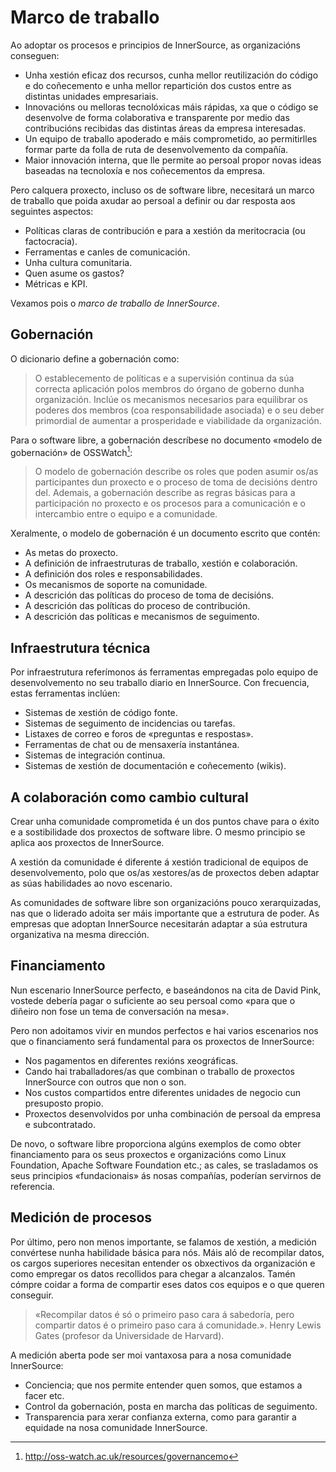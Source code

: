 # Marco de traballo

Ao adoptar os procesos e principios de InnerSource, as organizacións conseguen:

- Unha xestión eficaz dos recursos, cunha mellor reutilización do código e do coñecemento e unha mellor repartición dos custos entre as distintas unidades empresariais.
- Innovacións ou melloras tecnolóxicas máis rápidas, xa que o código se desenvolve de forma colaborativa e transparente por medio das contribucións recibidas das distintas áreas da empresa interesadas.
- Un equipo de traballo apoderado e máis comprometido, ao permitirlles formar parte da folla de ruta de desenvolvemento da compañía.
-	Maior innovación interna, que lle permite ao persoal propor novas ideas baseadas na tecnoloxía e nos coñecementos da empresa.

Pero calquera proxecto, incluso os de software libre, necesitará un marco de traballo que poida axudar ao persoal a definir ou dar resposta aos seguintes aspectos:

- Políticas claras de contribución e para a xestión da meritocracia (ou factocracia).
- Ferramentas e canles de comunicación.
- Unha cultura comunitaria.
- Quen asume os gastos?
- Métricas e KPI.

Vexamos pois o *marco de traballo de InnerSource*.

## Gobernación

O dicionario define a gobernación como:

>O establecemento de políticas e a supervisión continua da súa correcta aplicación polos membros do órgano de goberno dunha organización. Inclúe os mecanismos necesarios para equilibrar os poderes dos membros (coa responsabilidade asociada) e o seu deber primordial de aumentar a prosperidade e viabilidade da organización.

Para o software libre, a gobernación descríbese no documento «modelo de gobernación» de OSSWatch[^1]:

>O modelo de gobernación describe os roles que poden asumir os/as participantes dun proxecto e o proceso de toma de decisións dentro del. Ademais, a gobernación describe as regras básicas para a participación no proxecto e os procesos para a comunicación e o intercambio entre o equipo e a comunidade.

Xeralmente, o modelo de gobernación é un documento escrito que contén:

- As metas do proxecto.
- A definición de infraestruturas de traballo, xestión e colaboración.
- A definición dos roles e responsabilidades.
- Os mecanismos de soporte na comunidade.
- A descrición das políticas do proceso de toma de decisións.
- A descrición das políticas do proceso de contribución.
- A descrición das políticas e mecanismos de seguimento.

## Infraestrutura técnica

Por infraestrutura referímonos ás ferramentas empregadas polo equipo de desenvolvemento no seu traballo diario en InnerSource. Con frecuencia, estas ferramentas inclúen:

- Sistemas de xestión de código fonte.
- Sistemas de seguimento de incidencias ou tarefas.
- Listaxes de correo e foros de «preguntas e respostas».
- Ferramentas de chat ou de mensaxería instantánea.
- Sistemas de integración continua.
- Sistemas de xestión de documentación e coñecemento (wikis).

## A colaboración como cambio cultural

Crear unha comunidade comprometida é un dos puntos chave para o éxito e a sostibilidade dos proxectos de software libre. O mesmo principio se aplica aos proxectos de InnerSource.

A xestión da comunidade é diferente á xestión tradicional de equipos de desenvolvemento, polo que os/as xestores/as de proxectos deben adaptar as súas habilidades ao novo escenario.

As comunidades de software libre son organizacións pouco xerarquizadas, nas que o liderado adoita ser máis importante que a estrutura de poder. As empresas que adoptan InnerSource necesitarán adaptar a súa estrutura organizativa na mesma dirección.

## Financiamento

Nun escenario InnerSource perfecto, e baseándonos na cita de David Pink, vostede debería pagar o suficiente ao seu persoal como «para que o diñeiro non fose un tema de conversación na mesa».

Pero non adoitamos vivir en mundos perfectos e hai varios escenarios nos que o financiamento será fundamental para os proxectos de InnerSource:

- Nos pagamentos en diferentes rexións xeográficas.
- Cando hai traballadores/as que combinan o traballo de proxectos InnerSource con outros que non o son.
- Nos custos compartidos entre diferentes unidades de negocio cun presuposto propio.
- Proxectos desenvolvidos por unha combinación de persoal da empresa e subcontratado.

De novo, o software libre proporciona algúns exemplos de como obter financiamento para os seus proxectos e organizacións como Linux Foundation, Apache Software Foundation etc.; as cales, se trasladamos os seus principios «fundacionais» ás nosas compañías, poderían servirnos de referencia.

## Medición de procesos

Por último, pero non menos importante, se falamos de xestión, a medición convértese nunha habilidade básica para nós. Máis aló de recompilar datos, os cargos superiores necesitan entender os obxectivos da organización e como empregar os datos recollidos para chegar a alcanzalos. Tamén cómpre coidar a forma de compartir eses datos cos equipos e o que queren conseguir.

>«Recompilar datos é só o primeiro paso cara á sabedoría, pero compartir datos é o primeiro paso cara á comunidade.». Henry Lewis Gates (profesor da Universidade de Harvard).

A medición aberta pode ser moi vantaxosa para a nosa comunidade InnerSource:

- Conciencia; que nos permite entender quen somos, que estamos a facer etc.
- Control da gobernación, posta en marcha das políticas de seguimento.
- Transparencia para xerar confianza externa, como para garantir a equidade na nosa comunidade InnerSource.

[^1]: http://oss-watch.ac.uk/resources/governancemo
